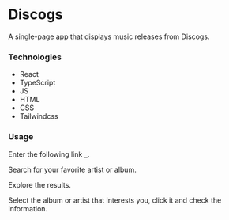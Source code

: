# Discogs

A single-page app that displays music releases from Discogs.

### Technologies

- React
- TypeScript
- JS
- HTML
- CSS
- Tailwindcss

### Usage

Enter the following link **\_**.

Search for your favorite artist or album.

Explore the results.

Select the album or artist that interests you, click it and check the information.
